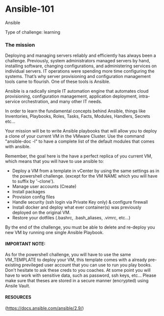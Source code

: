 # Ansible-101

Ansible

Type of challenge: learning


### The mission
Deploying and managing servers reliably and efficiently has always been a challenge. Previously, system administrators managed servers by hand, installing software, changing configurations, and administering services on individual servers. IT operations were spending more time configuring the systems. That’s why server provisioning and configuration management tools came to flourish. One of these tools is Ansible.

Ansible is a radically simple IT automation engine that automates cloud provisioning, configuration management, application deployment, intra-service orchestration, and many other IT needs.

In order to learn the fundamental concepts behind Ansible, things like Inventories, Playbooks, Roles, Tasks, Facts, Modules, Handlers, Secrets etc...

Your mission will be to write Ansible playbooks that will allow you to deploy a clone of your current VM in the VMware Cluster. Use the command "ansible-doc -l" to have a complete list of the default modules that comes with ansible.

Remember, the goal here is the have a perfect replica of you current VM, which means that you will have to use ansible to:

- Deploy a VM from a template in vCenter by using the same settings as in the powershell challenge. (except for the VM NAME which you will have to suffix by '-clone').
- Manage user accounts (Create)
- Install packages
- Provision config files
- Handle security (ssh login via Private Key only) & configure firewall
- Install docker and deploy what ever container(s) was previously deployed on the original VM.
- Restore your dotfiles (.bashrc, .bash_aliases, .vimrc, etc...)

By the end of the challenge, you must be able to delete and re-deploy you new VM by running one single Ansible Playbook.

#### IMPORTANT NOTE:
As for the powershell challenge, you will have to use the same VM_TEMPLATE to deploy your VM, this template comes with a already pre-existing previleged user account that you can use to run you play books. Don't hesitate to ask these creds to you coaches.
At some point you will have to work with sensitive data, such as password, ssh keys, etc... Please make sure that theses are stored in a secure manner (encrypted) using Ansile Vault.
#### RESOURCES
(https://docs.ansible.com/ansible/2.9/)
